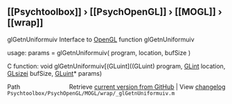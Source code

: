 ## [[Psychtoolbox]] &#8250; [[PsychOpenGL]] &#8250; [[MOGL]] &#8250; [[wrap]]

glGetnUniformuiv  Interface to [OpenGL](OpenGL) function glGetnUniformuiv  
  
usage:  params = glGetnUniformuiv( program, location, bufSize )  
  
C function:  void glGetnUniformuiv[(GLuint]((GLuint) program, [GLint](GLint) location, [GLsizei](GLsizei) bufSize, [GLuint](GLuint)\* params)  




<div class="code_header" style="text-align:right;">
  <span style="float:left;">Path&nbsp;&nbsp;</span> <span class="counter">Retrieve <a href=
  "https://raw.github.com/Psychtoolbox-3/Psychtoolbox-3/beta/Psychtoolbox/PsychOpenGL/MOGL/wrap/_glGetnUniformuiv.m">current version from GitHub</a> | View <a href=
  "https://github.com/Psychtoolbox-3/Psychtoolbox-3/commits/beta/Psychtoolbox/PsychOpenGL/MOGL/wrap/_glGetnUniformuiv.m">changelog</a></span>
</div>
<div class="code">
  <code>Psychtoolbox/PsychOpenGL/MOGL/wrap/_glGetnUniformuiv.m</code>
</div>

